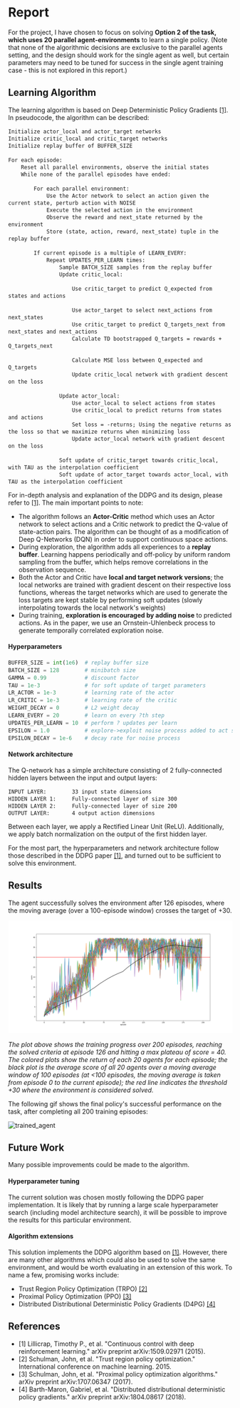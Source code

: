 # Report

For the project, I have chosen to focus on solving **Option 2 of the task, which uses 20 parallel agent-environments** to learn a single policy. (Note that none of the algorithmic decisions are exclusive to the parallel agents setting, and the design should work for the single agent as well, but certain parameters may need to be tuned for success in the single agent training case - this is not explored in this report.)

## Learning Algorithm

The learning algorithm is based on Deep Deterministic Policy Gradients [[1]](#ddpg_paper). In pseudocode, the algorithm can be described:

```
Initialize actor_local and actor_target networks
Initialize critic_local and critic_target networks
Initialize replay buffer of BUFFER_SIZE

For each episode:
    Reset all parallel environments, observe the initial states
    While none of the parallel episodes have ended:

        For each parallel environment:
            Use the Actor network to select an action given the current state, perturb action with NOISE
            Execute the selected action in the environment
            Observe the reward and next_state returned by the environment
            Store (state, action, reward, next_state) tuple in the replay buffer

        If current episode is a multiple of LEARN_EVERY:
            Repeat UPDATES_PER_LEARN times:
                Sample BATCH_SIZE samples from the replay buffer
                Update critic_local:
                    
                    Use critic_target to predict Q_expected from states and actions
                    
                    Use actor_target to select next_actions from next_states
                    Use critic_target to predict Q_targets_next from next_states and next_actions
                    Calculate TD bootstrapped Q_targets = rewards + Q_targets_next

                    Calculate MSE loss between Q_expected and Q_targets
                    Update critic_local network with gradient descent on the loss

                Update actor_local:
                    Use actor_local to select actions from states
                    Use critic_local to predict returns from states and actions
                    Set loss = -returns; Using the negative returns as the loss so that we maximize returns when minimizing loss
                    Update actor_local network with gradient descent on the loss

                Soft update of critic_target towards critic_local, with TAU as the interpolation coefficient
                Soft update of actor_target towards actor_local, with TAU as the interpolation coefficient
```

For in-depth analysis and explanation of the DDPG and its design, please refer to [[1]](#ddpg_paper). The main important points to note:

- The algorithm follows an **Actor-Critic** method which uses an Actor network to select actions and a Critic network to predict the Q-value of state-action pairs. The algorithm can be thought of as a modification of Deep Q-Networks (DQN) in order to support continuous space actions.
- During exploration, the algorithm adds all experiences to a **replay buffer**. Learning happens periodically and off-policy by uniform random sampling from the buffer, which helps remove correlations in the observation sequence.
- Both the Actor and Critic have **local and target network versions**; the local networks are trained with gradient descent on their respective loss functions, whereas the target networks which are used to generate the loss targets are kept stable by performing soft updates (slowly interpolating towards the local network's weights)
- During training, **exploration is encouraged by adding noise** to predicted actions. As in the paper, we use an Ornstein-Uhlenbeck process to generate temporally correlated exploration noise.

#### Hyperparameters

```python
BUFFER_SIZE = int(1e6)  # replay buffer size
BATCH_SIZE = 128        # minibatch size
GAMMA = 0.99            # discount factor
TAU = 1e-3              # for soft update of target parameters
LR_ACTOR = 1e-3         # learning rate of the actor
LR_CRITIC = 1e-3        # learning rate of the critic
WEIGHT_DECAY = 0        # L2 weight decay
LEARN_EVERY = 20        # learn on every ?th step
UPDATES_PER_LEARN = 10  # perform ? updates per learn
EPSILON = 1.0           # explore->exploit noise process added to act step
EPSILON_DECAY = 1e-6    # decay rate for noise process
```

#### Network architecture

The Q-network has a simple architecture consisting of 2 fully-connected hidden layers between the input and output layers:
```
INPUT LAYER:        33 input state dimensions
HIDDEN LAYER 1:     Fully-connected layer of size 300
HIDDEN LAYER 2:     Fully-connected layer of size 200
OUTPUT LAYER:       4 output action dimensions
```
Between each layer, we apply a Rectified Linear Unit (ReLU). Additionally, we apply batch normalization on the output of the first hidden layer.

For the most part, the hyperparameters and network architecture follow those described in the DDPG paper [[1]](#ddpg_paper), and turned out to be sufficient to solve this environment.

## Results

The agent successfully solves the environment after 126 episodes, where the moving average (over a 100-episode window) crosses the target of +30.

![scores plot](assets/scores.png)

_The plot above shows the training progress over 200 episodes, reaching the solved criteria at episode 126 and hitting a max plateau of score = 40. The colored plots show the return of each 20 agents for each episode; the black plot is the average score of all 20 agents over a moving average window of 100 episodes (at <100 episodes, the moving average is taken from episode 0 to the current episode); the red line indicates the threshold +30 where the environment is considered solved._

The following gif shows the final policy's successful performance on the task, after completing all 200 training episodes:

![trained_agent](assets/trained_agent.gif)

## Future Work
Many possible improvements could be made to the algorithm.

#### Hyperparameter tuning
The current solution was chosen mostly following the DDPG paper implementation. It is likely that by running a large scale hyperparameter search (including model architecture search), it will be possible to improve the results for this particular environment.

#### Algorithm extensions

This solution implements the DDPG algorithm based on [[1]](#ddpg_paper). However, there are many other algorithms which could also be used to solve the same environment, and would be worth evaluating in an extension of this work. To name a few, promising works include:
- Trust Region Policy Optimization (TRPO) [[2]](#trpo_paper)
- Proximal Policy Optimization (PPO) [[3]](#ppo_paper)
- Distributed Distributional Deterministic Policy Gradients (D4PG) [[4]](#d4pg_paper)

## References
- <a name="ddpg_paper">[1]</a> Lillicrap, Timothy P., et al. "Continuous control with deep reinforcement learning." arXiv preprint arXiv:1509.02971 (2015).
- <a name="trpo_paper">[2]</a> Schulman, John, et al. "Trust region policy optimization." International conference on machine learning. 2015.
- <a name="ppo_paper">[3]</a> Schulman, John, et al. "Proximal policy optimization algorithms." arXiv preprint arXiv:1707.06347 (2017).
- <a name="d4pg_paper">[4]</a> Barth-Maron, Gabriel, et al. "Distributed distributional deterministic policy gradients." arXiv preprint arXiv:1804.08617 (2018).